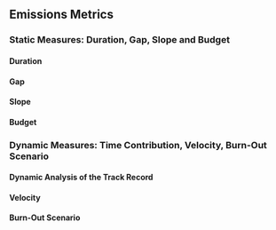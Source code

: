 ## Emissions Metrics

### Static Measures: Duration, Gap, Slope and Budget

#### Duration

#### Gap 

#### Slope

#### Budget

### Dynamic Measures: Time Contribution, Velocity, Burn-Out Scenario

#### Dynamic Analysis of the Track Record

#### Velocity

#### Burn-Out Scenario
